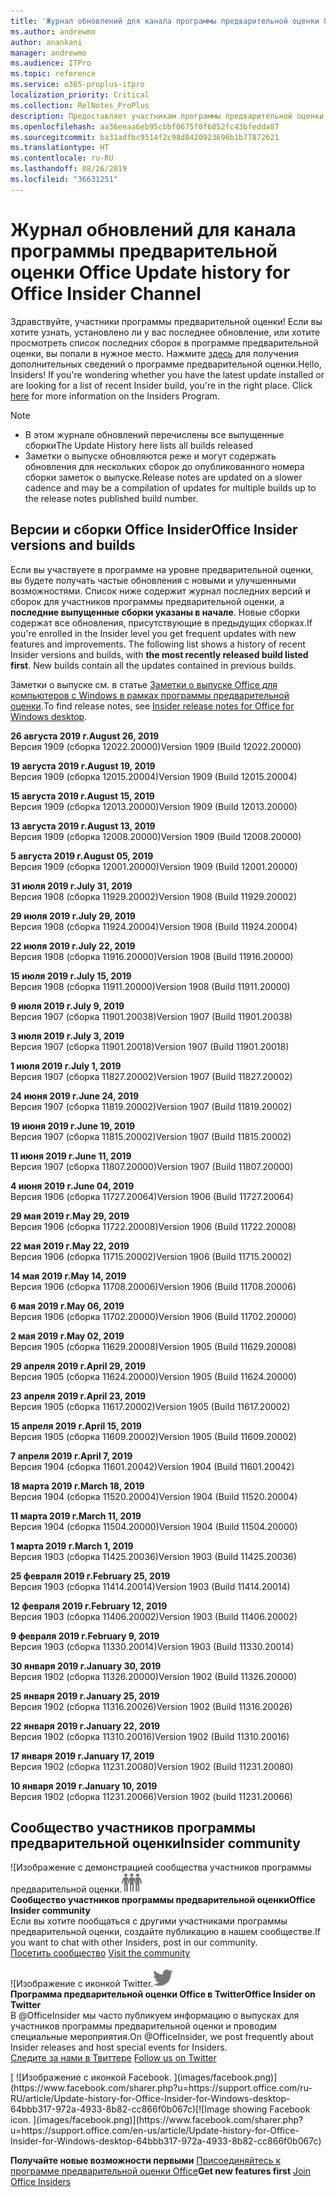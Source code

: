 ```yaml
---
title: 'Журнал обновлений для канала программы предварительной оценки Office '
ms.author: andrewmo
author: anankani
manager: andrewmo
ms.audience: ITPro
ms.topic: reference
ms.service: o365-proplus-itpro
localization_priority: Critical
ms.collection: RelNotes_ProPlus
description: Предоставляет участникам программы предварительной оценки журнал обновлений для выпусков Monthly Channel для уровня «Предварительная оценка — ранний доступ» для настольных компьютеров с Windows.
ms.openlocfilehash: aa36eeaa6eb95cbbf0675f0f6852fc43bfedda87
ms.sourcegitcommit: ba31adfbc9514f2c98d8420923696b1b77872621
ms.translationtype: HT
ms.contentlocale: ru-RU
ms.lasthandoff: 08/26/2019
ms.locfileid: "36631251"
---
```

# <a name="update-history-for-office-insider-channel"></a><span data-ttu-id="e89ed-103">Журнал обновлений для канала программы предварительной оценки Office </span><span class="sxs-lookup"><span data-stu-id="e89ed-103">Update history for Office Insider Channel</span></span>

<span data-ttu-id="e89ed-p101">Здравствуйте, участники программы предварительной оценки! Если вы хотите узнать, установлено ли у вас последнее обновление, или хотите просмотреть список последних сборок в программе предварительной оценки, вы попали в нужное место. Нажмите [здесь](https://insider.office.com/) для получения дополнительных сведений о программе предварительной оценки.</span><span class="sxs-lookup"><span data-stu-id="e89ed-p101">Hello, Insiders! If you're wondering whether you have the latest update installed or are looking for a list of recent Insider build, you're in the right place. Click [here](https://insider.office.com/) for more information on the Insiders Program.</span></span>

> [!NOTE]
> - <span data-ttu-id="e89ed-107">В этом журнале обновлений перечислены все выпущенные сборки</span><span class="sxs-lookup"><span data-stu-id="e89ed-107">The Update History here lists all builds released</span></span>
> - <span data-ttu-id="e89ed-108">Заметки о выпуске обновляются реже и могут содержать обновления для нескольких сборок до опубликованного номера сборки заметок о выпуске.</span><span class="sxs-lookup"><span data-stu-id="e89ed-108">Release notes are updated on a slower cadence and may be a compilation of updates for multiple builds up to the release notes published build number.</span></span>



## <a name="office-insider-versions-and-builds"></a><span data-ttu-id="e89ed-109">Версии и сборки Office Insider</span><span class="sxs-lookup"><span data-stu-id="e89ed-109">Office Insider versions and builds</span></span>

<span data-ttu-id="e89ed-p102">Если вы участвуете в программе на уровне предварительной оценки, вы будете получать частые обновления с новыми и улучшенными возможностями. Список ниже содержит журнал последних версий и сборок для участников программы предварительной оценки, а **последние выпущенные сборки указаны в начале**. Новые сборки содержат все обновления, присутствующие в предыдущих сборках.</span><span class="sxs-lookup"><span data-stu-id="e89ed-p102">If you're enrolled in the Insider level you get frequent updates with new features and improvements. The following list shows a history of recent Insider versions and builds, with **the most recently released build listed first**. New builds contain all the updates contained in previous builds.</span></span> 

<span data-ttu-id="e89ed-113">Заметки о выпуске см. в статье [Заметки о выпуске Office для компьютеров с Windows в рамках программы предварительной оценки](https://docs.microsoft.com/ru-RU/OfficeUpdates/release-notes-office-insider).</span><span class="sxs-lookup"><span data-stu-id="e89ed-113">To find release notes, see [Insider release notes for Office for Windows desktop](https://docs.microsoft.com/en-us/OfficeUpdates/release-notes-office-insider).</span></span>

[//]: # (НЕ УДАЛЯТЬ)

<span data-ttu-id="e89ed-115">**26 августа 2019 г.**</span><span class="sxs-lookup"><span data-stu-id="e89ed-115">**August 26, 2019**</span></span><br/>
<span data-ttu-id="e89ed-116">Версия 1909 (сборка 12022.20000)</span><span class="sxs-lookup"><span data-stu-id="e89ed-116">Version 1909 (Build 12022.20000)</span></span><br/>

<span data-ttu-id="e89ed-117">**19 августа 2019 г.**</span><span class="sxs-lookup"><span data-stu-id="e89ed-117">**August 19, 2019**</span></span><br/>
<span data-ttu-id="e89ed-118">Версия 1909 (сборка 12015.20004)</span><span class="sxs-lookup"><span data-stu-id="e89ed-118">Version 1909 (Build 12015.20004)</span></span><br/>

<span data-ttu-id="e89ed-119">**15 августа 2019 г.**</span><span class="sxs-lookup"><span data-stu-id="e89ed-119">**August 15, 2019**</span></span><br/>
<span data-ttu-id="e89ed-120">Версия 1909 (сборка 12013.20000)</span><span class="sxs-lookup"><span data-stu-id="e89ed-120">Version 1909 (Build 12013.20000)</span></span><br/>

<span data-ttu-id="e89ed-121">**13 августа 2019 г.**</span><span class="sxs-lookup"><span data-stu-id="e89ed-121">**August 13, 2019**</span></span><br/>
<span data-ttu-id="e89ed-122">Версия 1909 (сборка 12008.20000)</span><span class="sxs-lookup"><span data-stu-id="e89ed-122">Version 1909 (Build 12008.20000)</span></span><br/>

<span data-ttu-id="e89ed-123">**5 августа 2019 г.**</span><span class="sxs-lookup"><span data-stu-id="e89ed-123">**August 05, 2019**</span></span><br/>
<span data-ttu-id="e89ed-124">Версия 1909 (сборка 12001.20000)</span><span class="sxs-lookup"><span data-stu-id="e89ed-124">Version 1909 (Build 12001.20000)</span></span><br/>

<span data-ttu-id="e89ed-125">**31 июля 2019 г.**</span><span class="sxs-lookup"><span data-stu-id="e89ed-125">**July 31, 2019**</span></span><br/>
<span data-ttu-id="e89ed-126">Версия 1908 (сборка 11929.20002)</span><span class="sxs-lookup"><span data-stu-id="e89ed-126">Version 1908 (Build 11929.20002)</span></span><br/>

<span data-ttu-id="e89ed-127">**29 июля 2019 г.**</span><span class="sxs-lookup"><span data-stu-id="e89ed-127">**July 29, 2019**</span></span><br/>
<span data-ttu-id="e89ed-128">Версия 1908 (сборка 11924.20004)</span><span class="sxs-lookup"><span data-stu-id="e89ed-128">Version 1908 (Build 11924.20004)</span></span><br/>

<span data-ttu-id="e89ed-129">**22 июля 2019 г.**</span><span class="sxs-lookup"><span data-stu-id="e89ed-129">**July 22, 2019**</span></span><br/>
<span data-ttu-id="e89ed-130">Версия 1908 (сборка 11916.20000)</span><span class="sxs-lookup"><span data-stu-id="e89ed-130">Version 1908 (Build 11916.20000)</span></span><br/>

<span data-ttu-id="e89ed-131">**15 июля 2019 г.**</span><span class="sxs-lookup"><span data-stu-id="e89ed-131">**July 15, 2019**</span></span><br/>
<span data-ttu-id="e89ed-132">Версия 1908 (сборка 11911.20000)</span><span class="sxs-lookup"><span data-stu-id="e89ed-132">Version 1908 (Build 11911.20000)</span></span><br/>

<span data-ttu-id="e89ed-133">**9 июля 2019 г.**</span><span class="sxs-lookup"><span data-stu-id="e89ed-133">**July 9, 2019**</span></span><br/>
<span data-ttu-id="e89ed-134">Версия 1907 (сборка 11901.20038)</span><span class="sxs-lookup"><span data-stu-id="e89ed-134">Version 1907 (Build 11901.20038)</span></span><br/>

<span data-ttu-id="e89ed-135">**3 июля 2019 г.**</span><span class="sxs-lookup"><span data-stu-id="e89ed-135">**July 3, 2019**</span></span><br/>
<span data-ttu-id="e89ed-136">Версия 1907 (сборка 11901.20018)</span><span class="sxs-lookup"><span data-stu-id="e89ed-136">Version 1907 (Build 11901.20018)</span></span><br/>

<span data-ttu-id="e89ed-137">**1 июля 2019 г.**</span><span class="sxs-lookup"><span data-stu-id="e89ed-137">**July 1, 2019**</span></span><br/>
<span data-ttu-id="e89ed-138">Версия 1907 (сборка 11827.20002)</span><span class="sxs-lookup"><span data-stu-id="e89ed-138">Version 1907 (Build 11827.20002)</span></span><br/>

<span data-ttu-id="e89ed-139">**24 июня 2019 г.**</span><span class="sxs-lookup"><span data-stu-id="e89ed-139">**June 24, 2019**</span></span><br/>
<span data-ttu-id="e89ed-140">Версия 1907 (сборка 11819.20002)</span><span class="sxs-lookup"><span data-stu-id="e89ed-140">Version 1907 (Build 11819.20002)</span></span><br/>

<span data-ttu-id="e89ed-141">**19 июня 2019 г.**</span><span class="sxs-lookup"><span data-stu-id="e89ed-141">**June 19, 2019**</span></span><br/>
<span data-ttu-id="e89ed-142">Версия 1907 (сборка 11815.20002)</span><span class="sxs-lookup"><span data-stu-id="e89ed-142">Version 1907 (Build 11815.20002)</span></span><br/>

<span data-ttu-id="e89ed-143">**11 июня 2019 г.**</span><span class="sxs-lookup"><span data-stu-id="e89ed-143">**June 11, 2019**</span></span><br/>
<span data-ttu-id="e89ed-144">Версия 1907 (сборка 11807.20000)</span><span class="sxs-lookup"><span data-stu-id="e89ed-144">Version 1907 (Build 11807.20000)</span></span><br/>

<span data-ttu-id="e89ed-145">**4 июня 2019 г.**</span><span class="sxs-lookup"><span data-stu-id="e89ed-145">**June 04, 2019**</span></span><br/>
<span data-ttu-id="e89ed-146">Версия 1906 (сборка 11727.20064)</span><span class="sxs-lookup"><span data-stu-id="e89ed-146">Version 1906 (Build 11727.20064)</span></span><br/>


<span data-ttu-id="e89ed-147">**29 мая 2019 г.**</span><span class="sxs-lookup"><span data-stu-id="e89ed-147">**May 29, 2019**</span></span><br/>
<span data-ttu-id="e89ed-148">Версия 1906 (сборка 11722.20008)</span><span class="sxs-lookup"><span data-stu-id="e89ed-148">Version 1906 (Build 11722.20008)</span></span><br/>

<span data-ttu-id="e89ed-149">**22 мая 2019 г.**</span><span class="sxs-lookup"><span data-stu-id="e89ed-149">**May 22, 2019**</span></span><br/> <span data-ttu-id="e89ed-150">Версия 1906 (сборка 11715.20002)</span><span class="sxs-lookup"><span data-stu-id="e89ed-150">Version 1906 (Build 11715.20002)</span></span><br/> 

<span data-ttu-id="e89ed-151">**14 мая 2019 г.**</span><span class="sxs-lookup"><span data-stu-id="e89ed-151">**May 14, 2019**</span></span><br/> <span data-ttu-id="e89ed-152">Версия 1906 (сборка 11708.20006)</span><span class="sxs-lookup"><span data-stu-id="e89ed-152">Version 1906 (Build 11708.20006)</span></span><br/>

<span data-ttu-id="e89ed-153">**6 мая 2019 г.**</span><span class="sxs-lookup"><span data-stu-id="e89ed-153">**May 06, 2019**</span></span><br/>
<span data-ttu-id="e89ed-154">Версия 1906 (сборка 11702.20000)</span><span class="sxs-lookup"><span data-stu-id="e89ed-154">Version 1906 (Build 11702.20000)</span></span><br/>

<span data-ttu-id="e89ed-155">**2 мая 2019 г.**</span><span class="sxs-lookup"><span data-stu-id="e89ed-155">**May 02, 2019**</span></span><br/>
<span data-ttu-id="e89ed-156">Версия 1905 (сборка 11629.20008)</span><span class="sxs-lookup"><span data-stu-id="e89ed-156">Version 1905 (Build 11629.20008)</span></span><br/>

<span data-ttu-id="e89ed-157">**29 апреля 2019 г.**</span><span class="sxs-lookup"><span data-stu-id="e89ed-157">**April 29, 2019**</span></span><br/>
<span data-ttu-id="e89ed-158">Версия 1905 (сборка 11624.20000)</span><span class="sxs-lookup"><span data-stu-id="e89ed-158">Version 1905 (Build 11624.20000)</span></span><br/>

<span data-ttu-id="e89ed-159">**23 апреля 2019 г.**</span><span class="sxs-lookup"><span data-stu-id="e89ed-159">**April 23, 2019**</span></span><br/> <span data-ttu-id="e89ed-160">Версия 1905 (сборка 11617.20002)</span><span class="sxs-lookup"><span data-stu-id="e89ed-160">Version 1905 (Build 11617.20002)</span></span><br/>

<span data-ttu-id="e89ed-161">**15 апреля 2019 г.**</span><span class="sxs-lookup"><span data-stu-id="e89ed-161">**April 15, 2019**</span></span><br/> <span data-ttu-id="e89ed-162">Версия 1905 (сборка 11609.20002)</span><span class="sxs-lookup"><span data-stu-id="e89ed-162">Version 1905 (Build 11609.20002)</span></span><br/>

<span data-ttu-id="e89ed-163">**7 апреля 2019 г.**</span><span class="sxs-lookup"><span data-stu-id="e89ed-163">**April 7, 2019**</span></span><br/> <span data-ttu-id="e89ed-164">Версия 1904 (сборка 11601.20042)</span><span class="sxs-lookup"><span data-stu-id="e89ed-164">Version 1904 (Build 11601.20042)</span></span><br/>

<span data-ttu-id="e89ed-165">**18 марта 2019 г.**</span><span class="sxs-lookup"><span data-stu-id="e89ed-165">**March 18, 2019**</span></span><br/> <span data-ttu-id="e89ed-166">Версия 1904 (сборка 11520.20004)</span><span class="sxs-lookup"><span data-stu-id="e89ed-166">Version 1904 (Build 11520.20004)</span></span><br/>

<span data-ttu-id="e89ed-167">**11 марта 2019 г.**</span><span class="sxs-lookup"><span data-stu-id="e89ed-167">**March 11, 2019**</span></span><br/> <span data-ttu-id="e89ed-168">Версия 1904 (сборка 11504.20000)</span><span class="sxs-lookup"><span data-stu-id="e89ed-168">Version 1904 (Build 11504.20000)</span></span><br/>

<span data-ttu-id="e89ed-169">**1 марта 2019 г.**</span><span class="sxs-lookup"><span data-stu-id="e89ed-169">**March 1, 2019**</span></span><br/> <span data-ttu-id="e89ed-170">Версия 1903 (сборка 11425.20036)</span><span class="sxs-lookup"><span data-stu-id="e89ed-170">Version 1903 (Build 11425.20036)</span></span><br/> 

<span data-ttu-id="e89ed-171">**25 февраля 2019 г.**</span><span class="sxs-lookup"><span data-stu-id="e89ed-171">**February 25, 2019**</span></span><br/> <span data-ttu-id="e89ed-172">Версия 1903 (сборка 11414.20014)</span><span class="sxs-lookup"><span data-stu-id="e89ed-172">Version 1903 (Build 11414.20014)</span></span><br/> 

<span data-ttu-id="e89ed-173">**12 февраля 2019 г.**</span><span class="sxs-lookup"><span data-stu-id="e89ed-173">**February 12, 2019**</span></span><br/> <span data-ttu-id="e89ed-174">Версия 1903 (сборка 11406.20002)</span><span class="sxs-lookup"><span data-stu-id="e89ed-174">Version 1903 (Build 11406.20002)</span></span><br/> 

<span data-ttu-id="e89ed-175">**9 февраля 2019 г.**</span><span class="sxs-lookup"><span data-stu-id="e89ed-175">**February 9, 2019**</span></span><br/> <span data-ttu-id="e89ed-176">Версия 1903 (сборка 11330.20014)</span><span class="sxs-lookup"><span data-stu-id="e89ed-176">Version 1903 (Build 11330.20014)</span></span><br/> 

<span data-ttu-id="e89ed-177">**30 января 2019 г.**</span><span class="sxs-lookup"><span data-stu-id="e89ed-177">**January 30, 2019**</span></span><br/> <span data-ttu-id="e89ed-178">Версия 1902 (сборка 11326.20000)</span><span class="sxs-lookup"><span data-stu-id="e89ed-178">Version 1902 (Build 11326.20000)</span></span><br/> 

<span data-ttu-id="e89ed-179">**25 января 2019 г.**</span><span class="sxs-lookup"><span data-stu-id="e89ed-179">**January 25, 2019**</span></span><br/> <span data-ttu-id="e89ed-180">Версия 1902 (сборка 11316.20026)</span><span class="sxs-lookup"><span data-stu-id="e89ed-180">Version 1902 (Build 11316.20026)</span></span><br/> 

<span data-ttu-id="e89ed-181">**22 января 2019 г.**</span><span class="sxs-lookup"><span data-stu-id="e89ed-181">**January 22, 2019**</span></span><br/> <span data-ttu-id="e89ed-182">Версия 1902 (сборка 11310.20016)</span><span class="sxs-lookup"><span data-stu-id="e89ed-182">Version 1902 (Build 11310.20016)</span></span><br/> 

<span data-ttu-id="e89ed-183">**17 января 2019 г.**</span><span class="sxs-lookup"><span data-stu-id="e89ed-183">**January 17, 2019**</span></span><br/> <span data-ttu-id="e89ed-184">Версия 1902 (сборка 11231.20080)</span><span class="sxs-lookup"><span data-stu-id="e89ed-184">Version 1902 (Build 11231.20080)</span></span><br/>

<span data-ttu-id="e89ed-185">**10 января 2019 г.**</span><span class="sxs-lookup"><span data-stu-id="e89ed-185">**January 10, 2019**</span></span><br/> <span data-ttu-id="e89ed-186">Версия 1902 (сборка 11231.20066)</span><span class="sxs-lookup"><span data-stu-id="e89ed-186">Version 1902 (build 11231.20066)</span></span><br/> 


## <a name="insider-community"></a><span data-ttu-id="e89ed-187">Сообщество участников программы предварительной оценки</span><span class="sxs-lookup"><span data-stu-id="e89ed-187">Insider community</span></span>

<span data-ttu-id="e89ed-188">![Изображение с демонстрацией сообщества участников программы предварительной оценки.</span><span class="sxs-lookup"><span data-stu-id="e89ed-188">![Image showing insider community.</span></span> ](images/insidercommunity.png) <br/>
<span data-ttu-id="e89ed-189">**Сообщество участников программы предварительной оценки**</span><span class="sxs-lookup"><span data-stu-id="e89ed-189">**Office Insider community**</span></span><br/> <span data-ttu-id="e89ed-190">Если вы хотите пообщаться с другими участниками программы предварительной оценки, создайте публикацию в нашем сообществе.</span><span class="sxs-lookup"><span data-stu-id="e89ed-190">If you want to chat with other Insiders, post in our community.</span></span><br/><span data-ttu-id="e89ed-191"> 
[Посетить сообщество](https://go.microsoft.com/fwlink/?linkid=843493)</span><span class="sxs-lookup"><span data-stu-id="e89ed-191"> 
[Visit the community](https://go.microsoft.com/fwlink/?linkid=843493)</span></span><br/> 

<span data-ttu-id="e89ed-192">![Изображение с иконкой Twitter.</span><span class="sxs-lookup"><span data-stu-id="e89ed-192">![Image showing twitter icon.</span></span> ](images/twitter.png)<br/>
<span data-ttu-id="e89ed-193">**Программа предварительной оценки Office в Twitter**</span><span class="sxs-lookup"><span data-stu-id="e89ed-193">**Office Insider on Twitter**</span></span><br/> <span data-ttu-id="e89ed-194">В @OfficeInsider мы часто публикуем информацию о выпусках для участников программы предварительной оценки и проводим специальные мероприятия.</span><span class="sxs-lookup"><span data-stu-id="e89ed-194">On @OfficeInsider, we post frequently about Insider releases and host special events for Insiders.</span></span><br/><span data-ttu-id="e89ed-195"> 
[Следите за нами в Твиттере](https://go.microsoft.com/fwlink/?linkid=717717)</span><span class="sxs-lookup"><span data-stu-id="e89ed-195"> 
[Follow us on Twitter](https://go.microsoft.com/fwlink/?linkid=717717)</span></span><br/> 

<span data-ttu-id="e89ed-196">
  [
  ![Изображение с иконкой Facebook. ](images/facebook.png)](https://www.facebook.com/sharer.php?u=https://support.office.com/ru-RU/article/Update-history-for-Office-Insider-for-Windows-desktop-64bbb317-972a-4933-8b82-cc866f0b067c)</span><span class="sxs-lookup"><span data-stu-id="e89ed-196">[![Image showing Facebook icon. ](images/facebook.png)](https://www.facebook.com/sharer.php?u=https://support.office.com/en-us/article/Update-history-for-Office-Insider-for-Windows-desktop-64bbb317-972a-4933-8b82-cc866f0b067c)</span></span>


<span data-ttu-id="e89ed-197">**Получайте новые возможности первыми**
[Присоединяйтесь к программе предварительной оценки Office](https://insider.office.com/)</span><span class="sxs-lookup"><span data-stu-id="e89ed-197">**Get new features first**
[Join Office Insiders](https://insider.office.com/)</span></span>